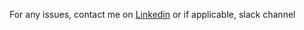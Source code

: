 For any issues, contact me on [Linkedin](https://www.linkedin.com/in/kaustubh-gupta) or if applicable, slack channel